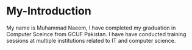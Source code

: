 # My-Introduction
My name is Muhammad Naeem, I have completed my graduation in Computer Sceince from GCUF Pakistan.
I have have conducted training sessions at multiple institutions related to IT and computer science. 
